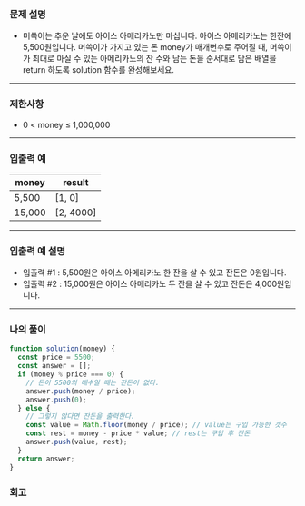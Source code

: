 ### 문제 설명

- 머쓱이는 추운 날에도 아이스 아메리카노만 마십니다. 아이스 아메리카노는 한잔에 5,500원입니다. 머쓱이가 가지고 있는 돈 money가 매개변수로 주어질 때, 머쓱이가 최대로 마실 수 있는 아메리카노의 잔 수와 남는 돈을 순서대로 담은 배열을 return 하도록 solution 함수를 완성해보세요.

---

### 제한사항

- 0 < money ≤ 1,000,000

---

### 입출력 예

| money  | result    |
| ------ | --------- |
| 5,500  | [1, 0]    |
| 15,000 | [2, 4000] |

---

### 입출력 예 설명

- 입출력 #1 : 5,500원은 아이스 아메리카노 한 잔을 살 수 있고 잔돈은 0원입니다.
- 입출력 #2 : 15,000원은 아이스 아메리카노 두 잔을 살 수 있고 잔돈은 4,000원입니다.

---

### 나의 풀이

```javascript
function solution(money) {
  const price = 5500;
  const answer = [];
  if (money % price === 0) {
    // 돈이 5500의 배수일 때는 잔돈이 없다.
    answer.push(money / price);
    answer.push(0);
  } else {
    // 그렇지 않다면 잔돈을 출력한다.
    const value = Math.floor(money / price); // value는 구입 가능한 갯수
    const rest = money - price * value; // rest는 구입 후 잔돈
    answer.push(value, rest);
  }
  return answer;
}
```

### 회고
